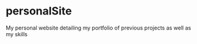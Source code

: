 # personalSite
My personal website detailing my portfolio of previous projects as well as my skills
